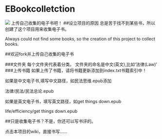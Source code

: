 # EBookcolletction
![](https://github.com/WeihuaGu/EBookcollection/blob/master/book.jpg)
上传自己收集的电子书吧！
##设立项目的原因
总是苦于找不到某些书，所以创建了这个项目用来收集电子书。

Always could not find some books, so the creation of this project to collect books.

##欢迎fork并上传自己收集的电子书

###文件夹
每个文件夹代表着分类。
文件夹的命名是中文(英文),比如‘法律(Law)'
###上传书籍
如果上传了书籍，请将书籍更新添加到index.txt书籍索引中！

如果是中文电子书,填写中文路径，如民法思维.epub添加

法律/民法/民法总论.epub

如果是英文电子书，填写英文路径，如get things down.epub

life/efficiency/get things down.epub

##只是收集电子书？不是，你还可以写书评的。

点击本项目的wiki，直接书写……


